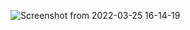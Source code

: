 ![Screenshot from 2022-03-25 16-14-19](https://user-images.githubusercontent.com/79419141/160127689-12c09d26-a3bc-4300-9813-09596292c204.png)
